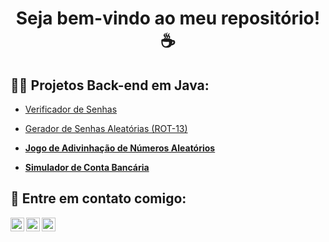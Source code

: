 <h1 align="center"> Seja bem-vindo ao meu repositório! ☕  </h1>

<h2> 👨‍💻 Projetos Back-end em Java: </h2>

  - [Verificador de Senhas](https://github.com/joshmadakor1/Algorithms-Practice)
    
  - [Gerador de Senhas Aleatórias (ROT-13)](https://github.com/joshmadakor1/4chan-Image-Analysis-Middleware-C964) <b>
  
  - [Jogo de Adivinhação de Números Aleatórios](https://github.com/victoramato/JogoDaAdivinhacao)
  
  - [Simulador de Conta Bancária](https://github.com/joshmadakor1/Jwipe.PowerShell)

<h2> 🤳 Entre em contato comigo: <br> </h2>

[<img align="left" alt="VictorAmato | LinkedIn" width="22px" src="https://cdn.jsdelivr.net/npm/simple-icons@v3/icons/linkedin.svg" />][linkedin]
[<img align="left" alt="VictorAmato | Instagram" width="22px" src="https://cdn.jsdelivr.net/npm/simple-icons@v3/icons/instagram.svg" />][instagram]
[<img align="left" alt="VictorAmato | WhatsApp" width="22px" src="https://cdn.jsdelivr.net/npm/simple-icons@v3/icons/whatsapp.svg" />][whatsapp]

[instagram]: https://www.instagram.com/amatosh.dev
[linkedin]: https://linkedin.com/in/amatosh
[whatsapp]: https://wa.me/5512988579087
